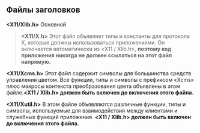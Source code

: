 ## Файлы заголовков
**<X11/Xlib.h>** Основной

> **<X11/X.h>** Этот файл объявляет типы и константы для протокола X, которые должны использоваться приложениями. Он включается автоматически из <X11 / Xlib.h>, **поэтому код приложения никогда не должен ссылаться на этот файл напрямую.**

**<X11/Xcms.h>** Этот файл содержит символы для большинства средств управления цветом. Все функции, типы и символы с префиксом «Xcms» плюс макросы контекста преобразования цвета объявлены в этом файле.**<X11 / Xlib.h> должен быть включен до включения этого файла.**

**<X11/Xutil.h>** В этом файле объявляются различные функции, типы и символы, используемые для взаимодействия между клиентами и служебных функций приложения. **<X11 / Xlib.h> должен быть включен до включения этого файла.**
